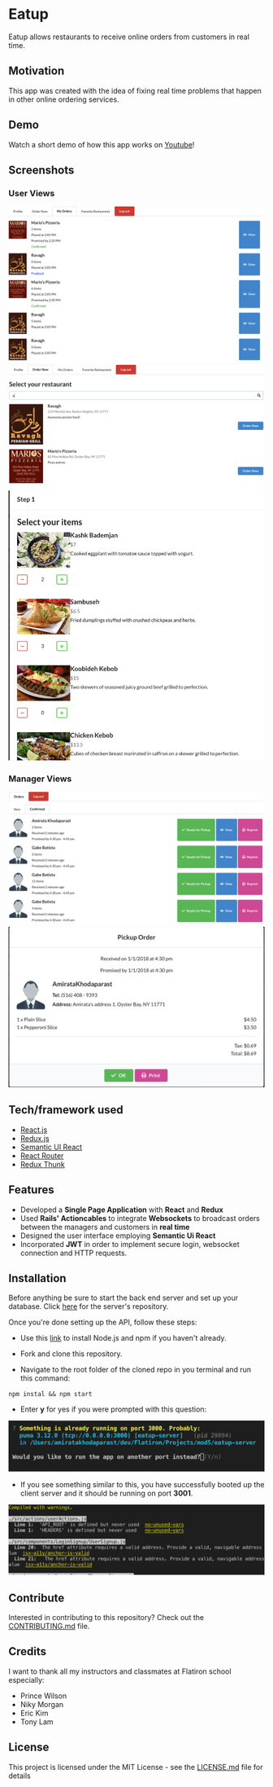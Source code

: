 # Eatup

Eatup allows restaurants to receive online orders from customers in real time.

## Motivation

This app was created with the idea of fixing real time problems that happen in other online ordering services.

## Demo

Watch a short demo of how this app works on [Youtube](https://youtu.be/O9pYRAWddMY)!

## Screenshots

### User Views

![My orders](src/assets/images/readme/user_my_orders.png)
![Searched restaurants](src/assets/images/readme/user_searched_restaurants.png)
![Order: first step](src/assets/images/readme/user_select_items.png)

### Manager Views

![My orders](src/assets/images/readme/manager_my_orders.png)
![View order](src/assets/images/readme/manager_view_order.png)

## Tech/framework used

- [React.js](https://reactjs.org/)
- [Redux.js](https://redux.js.org/)
- [Semantic UI React](https://react.semantic-ui.com/)
- [React Router](https://github.com/ReactTraining/react-router/tree/master/packages/react-router-dom)
- [Redux Thunk](https://github.com/reduxjs/redux-thunk)

## Features

- Developed a **Single Page Application** with **React** and **Redux**
- Used **Rails' Actioncables** to integrate **Websockets** to broadcast orders between the managers and customers in **real time**
- Designed the user interface employing **Semantic Ui React**
- Incorporated **JWT** in order to implement secure login, websocket connection and HTTP requests.

## Installation

Before anything be sure to start the back end server and set up your database. Click [here](http://github.com/amiratak88/eatup-server) for the server's repository.

Once you're done setting up the API, follow these steps:

- Use this [link](https://nodejs.org/en/download/) to install Node.js and npm if you haven't already. 

- Fork and clone this repository.

- Navigate to the root folder of the cloned repo in you terminal and run this command:
```
npm instal && npm start
```
- Enter **y** for yes if you were prompted with this question:

![Port already in use!](src/assets/images/readme/port_already_in_use_prompt.png)

- If you see something similar to this, you have successfully booted up the client server and it should be running on port **3001**.

![Installation Finished](src/assets/images/readme/installation_final_page.png)

## Contribute

Interested in contributing to this repository? Check out the [CONTRIBUTING.md](CONTRIBUTING.md) file.

## Credits

I want to thank all my instructors and classmates at Flatiron school especially:
- Prince Wilson
- Niky Morgan
- Eric Kim
- Tony Lam

## License

This project is licensed under the MIT License - see the [LICENSE.md](LICENSE.md) file for details
